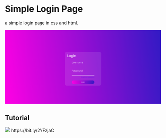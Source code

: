# Simple Login Page
a simple login page in css and html.

![alt text](https://github.com/MatheusLagealt/SimpleLoginPage/blob/main/Assets/LoginPage.png?raw=true)

<h2>Tutorial</h2>

<img src="https://emojipedia-us.s3.amazonaws.com/content/2020/04/05/yt.png">
https://bit.ly/2VFzjaC
